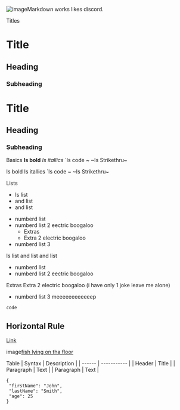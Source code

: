 ![image](https://github.com/user-attachments/assets/7dfd62bb-9054-471a-9e37-f7bae351e001)Markdown works likes discord.

 Titles
# Title
## Heading
### Subheading

# Title
## Heading
### Subheading

 Basics
**Is bold**
*Is itallics*
`Is code
~  ~Is Strikethru~


Is bold
Is itallics
`Is code
~  ~Is Strikethru~

 Lists
- Is list
- and list
- and list

+ numberd list
+ numberd list 2 eectric boogaloo
  * Extras
  * Extra 2 electric boogaloo
+ numberd list 3


Is list
and list
and list

+ numberd list
+ numberd list 2 eectric boogaloo
  
Extras
Extra 2 electric boogaloo (i have only 1 joke leave me alone)
+ numberd list 3 meeeeeeeeeeeep

`code`

Horizontal Rule
---

[Link](https://www.markdownguide.org/cheat-sheet/)

image[fish lying on tha floor](![image](https://github.com/user-attachments/assets/41b54872-191f-43e3-b682-acf670c23413)
)

 Table
| Syntax | Description |
| ------ | ----------- |
| Header | Title |
| Paragraph | Text |
| Paragraph | Text |

```
{
 "firstName": "John",
 "lastName": "Smith",
 "age": 25
}
```
